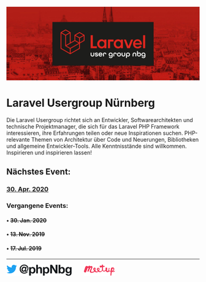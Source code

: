 ![Logo](https://raw.githubusercontent.com/real-media-technic-staudacher/laravel-usergroup-nuernberg/master/.github/logo.jpg "Logo")

# Laravel Usergroup Nürnberg
Die Laravel Usergroup richtet sich an Entwickler, Softwarearchitekten und technische Projektmanager, die sich für das Laravel PHP Framework interessieren, ihre Erfahrungen teilen oder neue Inspirationen suchen. PHP-relevante Themen von Architektur über Code und Neuerungen, Bibliotheken und allgemeine Entwickler-Tools. Alle Kenntnisstände sind willkommen. Inspirieren und inspirieren lassen!

## Nächstes Event:
### [30. Apr. 2020](https://github.com/real-media-technic-staudacher/laravel-usergroup-nuernberg/issues/6)	

### Vergangene Events:
#### • ~~30. Jan. 2020~~
#### • ~~13. Nov. 2019~~
#### • ~~17. Jul. 2019~~

---

[![@phpNbg](https://raw.githubusercontent.com/real-media-technic-staudacher/laravel-usergroup-nuernberg/master/.github/twitter.png "@phpNbg")](https://twitter.com/PhpNbg) &nbsp;&nbsp;&nbsp;&nbsp;&nbsp;&nbsp;
[![meetup](https://raw.githubusercontent.com/real-media-technic-staudacher/laravel-usergroup-nuernberg/master/.github/meetup.png "Laravel Usergroup Nürnberg")](https://www.meetup.com/de-DE/Laravel-Usergroup-Nurnberg/)
